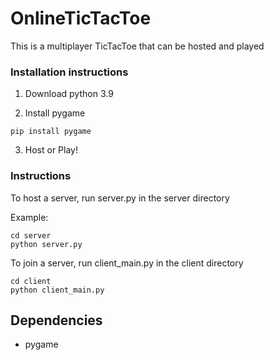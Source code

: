 # OnlineTicTacToe
This is a multiplayer TicTacToe
that can be hosted and played

### Installation instructions

1. Download python 3.9

2. Install pygame
```
pip install pygame
```

3. Host or Play!

### Instructions

To host a server, run server.py in the server directory

Example:

```
cd server
python server.py
```


To join a server, run client_main.py in the client directory

```
cd client
python client_main.py
```


## Dependencies
* pygame
